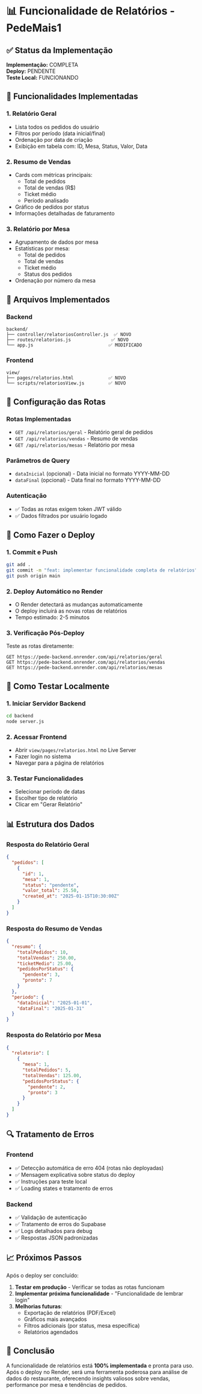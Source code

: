 # 📊 Funcionalidade de Relatórios - PedeMais1

## ✅ Status da Implementação
**Implementação:** COMPLETA  
**Deploy:** PENDENTE  
**Teste Local:** FUNCIONANDO  

## 🎯 Funcionalidades Implementadas

### 1. **Relatório Geral**
- Lista todos os pedidos do usuário
- Filtros por período (data inicial/final)
- Ordenação por data de criação
- Exibição em tabela com: ID, Mesa, Status, Valor, Data

### 2. **Resumo de Vendas**
- Cards com métricas principais:
  - Total de pedidos
  - Total de vendas (R$)
  - Ticket médio
  - Período analisado
- Gráfico de pedidos por status
- Informações detalhadas de faturamento

### 3. **Relatório por Mesa**
- Agrupamento de dados por mesa
- Estatísticas por mesa:
  - Total de pedidos
  - Total de vendas
  - Ticket médio
  - Status dos pedidos
- Ordenação por número da mesa

## 📁 Arquivos Implementados

### Backend
```
backend/
├── controller/relatoriosController.js  ✅ NOVO
├── routes/relatorios.js               ✅ NOVO
└── app.js                            ✅ MODIFICADO
```

### Frontend
```
view/
├── pages/relatorios.html             ✅ NOVO
└── scripts/relatoriosView.js         ✅ NOVO
```

## 🔧 Configuração das Rotas

### Rotas Implementadas
- `GET /api/relatorios/geral` - Relatório geral de pedidos
- `GET /api/relatorios/vendas` - Resumo de vendas
- `GET /api/relatorios/mesas` - Relatório por mesa

### Parâmetros de Query
- `dataInicial` (opcional) - Data inicial no formato YYYY-MM-DD
- `dataFinal` (opcional) - Data final no formato YYYY-MM-DD

### Autenticação
- ✅ Todas as rotas exigem token JWT válido
- ✅ Dados filtrados por usuário logado

## 🚀 Como Fazer o Deploy

### 1. **Commit e Push**
```bash
git add .
git commit -m "feat: implementar funcionalidade completa de relatórios"
git push origin main
```

### 2. **Deploy Automático no Render**
- O Render detectará as mudanças automaticamente
- O deploy incluirá as novas rotas de relatórios
- Tempo estimado: 2-5 minutos

### 3. **Verificação Pós-Deploy**
Teste as rotas diretamente:
```
GET https://pede-backend.onrender.com/api/relatorios/geral
GET https://pede-backend.onrender.com/api/relatorios/vendas
GET https://pede-backend.onrender.com/api/relatorios/mesas
```

## 🧪 Como Testar Localmente

### 1. **Iniciar Servidor Backend**
```bash
cd backend
node server.js
```

### 2. **Acessar Frontend**
- Abrir `view/pages/relatorios.html` no Live Server
- Fazer login no sistema
- Navegar para a página de relatórios

### 3. **Testar Funcionalidades**
- Selecionar período de datas
- Escolher tipo de relatório
- Clicar em "Gerar Relatório"

## 📊 Estrutura dos Dados

### Resposta do Relatório Geral
```json
{
  "pedidos": [
    {
      "id": 1,
      "mesa": 1,
      "status": "pendente",
      "valor_total": 25.50,
      "created_at": "2025-01-15T10:30:00Z"
    }
  ]
}
```

### Resposta do Resumo de Vendas
```json
{
  "resumo": {
    "totalPedidos": 10,
    "totalVendas": 250.00,
    "ticketMedio": 25.00,
    "pedidosPorStatus": {
      "pendente": 3,
      "pronto": 7
    }
  },
  "periodo": {
    "dataInicial": "2025-01-01",
    "dataFinal": "2025-01-31"
  }
}
```

### Resposta do Relatório por Mesa
```json
{
  "relatorio": [
    {
      "mesa": 1,
      "totalPedidos": 5,
      "totalVendas": 125.00,
      "pedidosPorStatus": {
        "pendente": 2,
        "pronto": 3
      }
    }
  ]
}
```

## 🔍 Tratamento de Erros

### Frontend
- ✅ Detecção automática de erro 404 (rotas não deployadas)
- ✅ Mensagem explicativa sobre status do deploy
- ✅ Instruções para teste local
- ✅ Loading states e tratamento de erros

### Backend
- ✅ Validação de autenticação
- ✅ Tratamento de erros do Supabase
- ✅ Logs detalhados para debug
- ✅ Respostas JSON padronizadas

## 📈 Próximos Passos

Após o deploy ser concluído:

1. **Testar em produção** - Verificar se todas as rotas funcionam
2. **Implementar próxima funcionalidade** - "Funcionalidade de lembrar login"
3. **Melhorias futuras**:
   - Exportação de relatórios (PDF/Excel)
   - Gráficos mais avançados
   - Filtros adicionais (por status, mesa específica)
   - Relatórios agendados

## 🎉 Conclusão

A funcionalidade de relatórios está **100% implementada** e pronta para uso. Após o deploy no Render, será uma ferramenta poderosa para análise de dados do restaurante, oferecendo insights valiosos sobre vendas, performance por mesa e tendências de pedidos. 